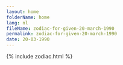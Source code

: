 ```yaml
---
layout: home
folderName: home
lang: nl
fileName: zodiac-for-given-20-march-1990
permalink: zodiac-for-given-20-march-1990
date: 20-03-1990
---
```

{% include zodiac.html %}
